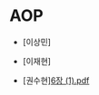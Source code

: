 # AOP

- [이상민]

- [이재현]

- [권수현][6장 (1).pdf](https://github.com/GDSC-KNU/3rd-study-backend-2/files/13446748/6.1.pdf)


